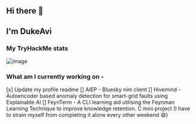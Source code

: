 ## Hi there 👋
## I'm DukeAvi

### My TryHackMe stats
![image](https://github.com/user-attachments/assets/2eb40000-43ce-4694-84ec-e9d21c5a7e76)

### What am I currently working on - 
[x] Update my profile readme
[] AIEP - Bluesky nim client
[] Hivemind - Autoencoder based anomaly detection for smart-grid faults using Explainable AI
[] FeynTerm - A CLI learning aid utilising the Feynman Learning Technique to improve knowledge retention. C mini project (I have to strain myself from completing it alone every other weekend 😄) 

<!--
**DukeAvi/DukeAvi** is a ✨ _special_ ✨ repository because its `README.md` (this file) appears on your GitHub profile.

Here are some ideas to get you started:

- 🔭 I’m currently working on ...
- 🌱 I’m currently learning ...
- 👯 I’m looking to collaborate on ...
- 🤔 I’m looking for help with ...
- 💬 Ask me about ...
- 📫 How to reach me: ...
- 😄 Pronouns: ...
- ⚡ Fun fact: ...
-->
